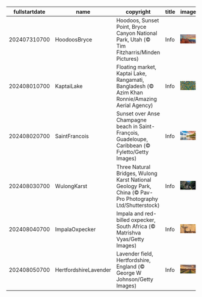 |fullstartdate|name|copyright|title|image|
|--|--|--|--|--|
202407310700|HoodoosBryce|Hoodoos, Sunset Point, Bryce Canyon National Park, Utah (© Tim Fitzharris/Minden Pictures)|Info|![](/en-AU/2024/08/202407310700HoodoosBryce.jpg)|
202408010700|KaptaiLake|Floating market, Kaptai Lake, Rangamati, Bangladesh (© Azim Khan Ronnie/Amazing Aerial Agency)|Info|![](/en-AU/2024/08/202408010700KaptaiLake.jpg)|
202408020700|SaintFrancois|Sunset over Anse Champagne beach in Saint-François, Guadeloupe, Caribbean (© Fyletto/Getty Images)|Info|![](/en-AU/2024/08/202408020700SaintFrancois.jpg)|
202408030700|WulongKarst|Three Natural Bridges, Wulong Karst National Geology Park, China (© Pav-Pro Photography Ltd/Shutterstock)|Info|![](/en-AU/2024/08/202408030700WulongKarst.jpg)|
202408040700|ImpalaOxpecker|Impala and red-billed oxpecker, South Africa (© Matrishva Vyas/Getty Images)|Info|![](/en-AU/2024/08/202408040700ImpalaOxpecker.jpg)|
202408050700|HertfordshireLavender|Lavender field, Hertfordshire, England (© George W Johnson/Getty Images)|Info|![](/en-AU/2024/08/202408050700HertfordshireLavender.jpg)|
